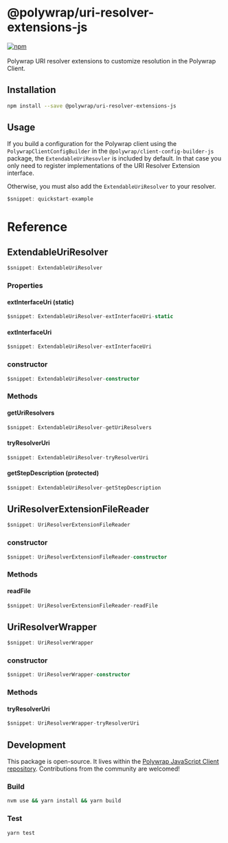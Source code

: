 # @polywrap/uri-resolver-extensions-js

<a href="https://www.npmjs.com/package/@polywrap/uri-resolver-extensions-js" target="_blank" rel="noopener noreferrer">
<img src="https://img.shields.io/npm/v/@polywrap/uri-resolver-extensions-js.svg" alt="npm"/>
</a>

<br/>
<br/>
Polywrap URI resolver extensions to customize resolution in the Polywrap Client.

## Installation

```bash
npm install --save @polywrap/uri-resolver-extensions-js
```

## Usage

If you build a configuration for the Polywrap client using the `PolywrapClientConfigBuilder` in the `@polywrap/client-config-builder-js` package, the `ExtendableUriResovler` is included by default. In that case you only need to register implementations of the URI Resolver Extension interface.

Otherwise, you must also add the `ExtendableUriResolver` to your resolver.

```ts
$snippet: quickstart-example
```

# Reference

## ExtendableUriResolver

```ts
$snippet: ExtendableUriResolver
```

### Properties

#### extInterfaceUri (static)

```ts
$snippet: ExtendableUriResolver-extInterfaceUri-static
```

#### extInterfaceUri

```ts
$snippet: ExtendableUriResolver-extInterfaceUri
```

### constructor

```ts
$snippet: ExtendableUriResolver-constructor
```

### Methods

#### getUriResolvers

```ts
$snippet: ExtendableUriResolver-getUriResolvers
```

#### tryResolverUri

```ts
$snippet: ExtendableUriResolver-tryResolverUri
```

#### getStepDescription (protected)

```ts
$snippet: ExtendableUriResolver-getStepDescription
```

## UriResolverExtensionFileReader

```ts
$snippet: UriResolverExtensionFileReader
```

### constructor

```ts
$snippet: UriResolverExtensionFileReader-constructor
```

### Methods

#### readFile

```ts
$snippet: UriResolverExtensionFileReader-readFile
```

## UriResolverWrapper

```ts
$snippet: UriResolverWrapper
```

### constructor

```ts
$snippet: UriResolverWrapper-constructor
```

### Methods

#### tryResolverUri

```ts
$snippet: UriResolverWrapper-tryResolverUri
```

## Development

This package is open-source. It lives within the [Polywrap JavaScript Client repository](https://github.com/polywrap/javascript-client). Contributions from the community are welcomed!

### Build

```bash
nvm use && yarn install && yarn build
```

### Test

```bash
yarn test
```
